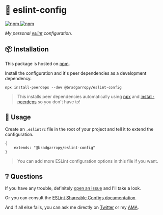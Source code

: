 # 💎 eslint-config

<a href="https://www.npmjs.com/package/@bradgarropy/eslint-config">
    <img alt="npm" src="https://img.shields.io/npm/v/@bradgarropy/eslint-config.svg?color=FB3B49&style=flat-square">
</a>

<a href="https://www.npmjs.com/package/@bradgarropy/eslint-config">
    <img alt="npm" src="https://img.shields.io/npm/dt/@bradgarropy/eslint-config?style=flat-square">
</a>

_My personal [eslint][1] configuration._

## 📦 Installation

This package is hosted on [npm][2].

Install the configuration and it's peer dependencies as a development dependency.

```
npx install-peerdeps --dev @bradgarropy/eslint-config
```

> This installs peer dependencies automatically using [npx][3] and [install-peerdeps][4] so you don't have to!

## 🥑 Usage

Create an `.eslintrc` file in the root of your project and tell it to extend the configuration.

```
{
    extends: "@bradgarropy/eslint-config"
}
```

> You can add more ESLint configuration options in this file if you want.

## ❔ Questions

If you have any trouble, definitely [open an issue][5] and I'll take a look.

Or you can consult the [ESLint Shareable Configs documentation][6].

And if all else fails, you can ask me directly on [Twitter][7] or my [AMA][8].

[1]: https://eslint.org
[2]: https://www.npmjs.com/package/@bradgarropy/eslint-config
[3]: https://www.npmjs.com/package/npx
[4]: https://www.npmjs.com/package/install-peerdeps
[5]: https://github.com/bradgarropy/eslint-config/issues
[6]: https://eslint.org/docs/developer-guide/shareable-configs
[7]: https://twitter.com/bradgarropy
[8]: https://github.com/bradgarropy/ama
